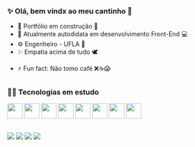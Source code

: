 ### ✨ Olá, bem vindx ao meu cantinho 🌈

- 🌱 Portfólio em construção 💬
- 🔮 Atualmente autodidata em desenvolvimento Front-End 💻
-  ⚙ Engenheiro - UFLA 🌽
- ✨ Empatia acima de tudo 🕊
<!-- - 📫 Onde me encontrar também: <a target="_blank" href="https://almirferreiradev.github.io/portfolio"> Portfolio </a> -->
- ⚡ Fun fact: Não tomo café ❌☕😱
##

### 👨‍💻 Tecnologias em estudo
<div style="display: inline-block">
  <img style="height:35px; align: center;" src="https://cdn.jsdelivr.net/gh/devicons/devicon/icons/html5/html5-original.svg" />
  <img style="height:35px; align: center" src="https://cdn.jsdelivr.net/gh/devicons/devicon/icons/css3/css3-original.svg" />
  <img style="height:35px; align: center;" src="https://cdn.jsdelivr.net/gh/devicons/devicon/icons/javascript/javascript-original.svg" />
  <img style="height:35px; align: center;" src="https://cdn.jsdelivr.net/gh/devicons/devicon/icons/bootstrap/bootstrap-original.svg" />
  <img style="height:35px; align: center;" src="https://cdn.jsdelivr.net/gh/devicons/devicon/icons/react/react-original.svg" />
  <img style="height:35px; align: center;" src="https://cdn.jsdelivr.net/gh/devicons/devicon/icons/sass/sass-original.svg" />
  <img style="height:35px; align: center;" src="https://cdn.jsdelivr.net/gh/devicons/devicon/icons/nodejs/nodejs-original.svg" />
  <img style="height:35px; align: center;" src="https://cdn.jsdelivr.net/gh/devicons/devicon/icons/git/git-original.svg" />

</div>

## ##
<div style="display: inline-block">
  <a href="https://www.linkedin.com/in/almir-f-lopes/" target="_blank"> <img src="https://img.shields.io/badge/LinkedIn-0077B5?style=for-the-badge&logo=linkedin&logoColor=white"/></a>
  <a href="https://api.whatsapp.com/send/?phone=5535998123446&text=Oi%2C+Almir%21+Tudo+bem%3F%21+Eu+te+encontrei+atrav%C3%A9s+do+seu+portf%C3%B3lio+e+fiquei+bastante+interessado+no+seu+perfil.+Poder%C3%ADamos+conversar%3F&app_absent=0" target="_blank"> <img src="https://img.shields.io/badge/WhatsApp-25D366?style=for-the-badge&logo=whatsapp&logoColor=white"/></a>
  <a href="" target="_blank"> <img src="https://img.shields.io/badge/Gmail-D14836?style=for-the-badge&logo=gmail&logoColor=white"/></a>
  <img src="https://img.shields.io/badge/GitHub-100000?style=for-the-badge&logo=github&logoColor=white"/>
</div>
